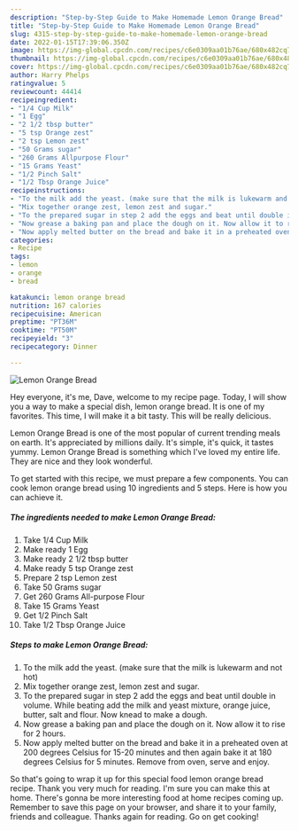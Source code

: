 ```yaml
---
description: "Step-by-Step Guide to Make Homemade Lemon Orange Bread"
title: "Step-by-Step Guide to Make Homemade Lemon Orange Bread"
slug: 4315-step-by-step-guide-to-make-homemade-lemon-orange-bread
date: 2022-01-15T17:39:06.350Z
image: https://img-global.cpcdn.com/recipes/c6e0309aa01b76ae/680x482cq70/lemon-orange-bread-recipe-main-photo.jpg
thumbnail: https://img-global.cpcdn.com/recipes/c6e0309aa01b76ae/680x482cq70/lemon-orange-bread-recipe-main-photo.jpg
cover: https://img-global.cpcdn.com/recipes/c6e0309aa01b76ae/680x482cq70/lemon-orange-bread-recipe-main-photo.jpg
author: Harry Phelps
ratingvalue: 5
reviewcount: 44414
recipeingredient:
- "1/4 Cup Milk"
- "1 Egg"
- "2 1/2 tbsp butter"
- "5 tsp Orange zest"
- "2 tsp Lemon zest"
- "50 Grams sugar"
- "260 Grams Allpurpose Flour"
- "15 Grams Yeast"
- "1/2 Pinch Salt"
- "1/2 Tbsp Orange Juice"
recipeinstructions:
- "To the milk add the yeast. (make sure that the milk is lukewarm and not hot)"
- "Mix together orange zest, lemon zest and sugar."
- "To the prepared sugar in step 2 add the eggs and beat until double in volume. While beating add the milk and yeast mixture, orange juice, butter, salt and flour. Now knead to make a dough."
- "Now grease a baking pan and place the dough on it. Now allow it to rise for 2 hours."
- "Now apply melted butter on the bread and bake it in a preheated oven at 200 degrees Celsius for 15-20 minutes and then again bake it at 180 degrees Celsius for 5 minutes. Remove from oven, serve and enjoy."
categories:
- Recipe
tags:
- lemon
- orange
- bread

katakunci: lemon orange bread 
nutrition: 167 calories
recipecuisine: American
preptime: "PT36M"
cooktime: "PT50M"
recipeyield: "3"
recipecategory: Dinner

---
```



![Lemon Orange Bread](https://img-global.cpcdn.com/recipes/c6e0309aa01b76ae/680x482cq70/lemon-orange-bread-recipe-main-photo.jpg)

Hey everyone, it's me, Dave, welcome to my recipe page. Today, I will show you a way to make a special dish, lemon orange bread. It is one of my favorites. This time, I will make it a bit tasty. This will be really delicious.



Lemon Orange Bread is one of the most popular of current trending meals on earth. It's appreciated by millions daily. It's simple, it's quick, it tastes yummy. Lemon Orange Bread is something which I've loved my entire life. They are nice and they look wonderful.


To get started with this recipe, we must prepare a few components. You can cook lemon orange bread using 10 ingredients and 5 steps. Here is how you can achieve it.

<!--inarticleads1-->

##### The ingredients needed to make Lemon Orange Bread:

1. Take 1/4 Cup Milk
1. Make ready 1 Egg
1. Make ready 2 1/2 tbsp butter
1. Make ready 5 tsp Orange zest
1. Prepare 2 tsp Lemon zest
1. Take 50 Grams sugar
1. Get 260 Grams All-purpose Flour
1. Take 15 Grams Yeast
1. Get 1/2 Pinch Salt
1. Take 1/2 Tbsp Orange Juice




<!--inarticleads2-->

##### Steps to make Lemon Orange Bread:

1. To the milk add the yeast. (make sure that the milk is lukewarm and not hot)
1. Mix together orange zest, lemon zest and sugar.
1. To the prepared sugar in step 2 add the eggs and beat until double in volume. While beating add the milk and yeast mixture, orange juice, butter, salt and flour. Now knead to make a dough.
1. Now grease a baking pan and place the dough on it. Now allow it to rise for 2 hours.
1. Now apply melted butter on the bread and bake it in a preheated oven at 200 degrees Celsius for 15-20 minutes and then again bake it at 180 degrees Celsius for 5 minutes. Remove from oven, serve and enjoy.




So that's going to wrap it up for this special food lemon orange bread recipe. Thank you very much for reading. I'm sure you can make this at home. There's gonna be more interesting food at home recipes coming up. Remember to save this page on your browser, and share it to your family, friends and colleague. Thanks again for reading. Go on get cooking!
